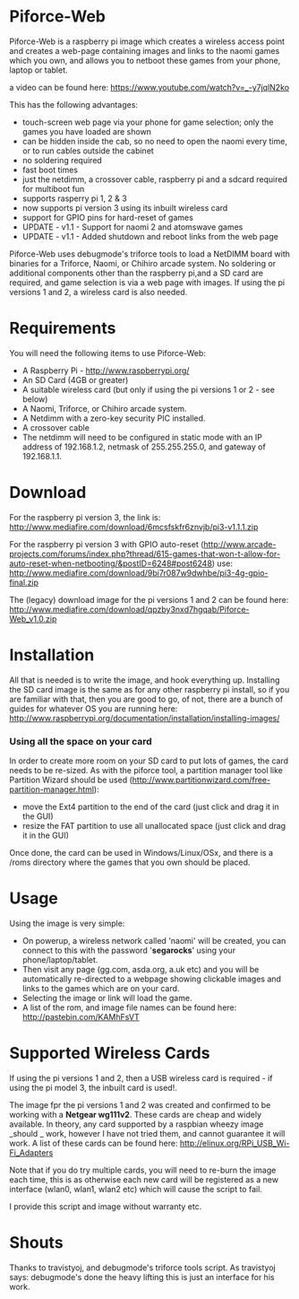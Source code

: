 # Piforce-Web

Piforce-Web is a raspberry pi image which creates a wireless access point and creates a web-page containing images and links to the naomi games which you own, and allows you to netboot these games from your phone, laptop or tablet.

a video can be found here: https://www.youtube.com/watch?v=_-y7jqlN2ko

This has the following advantages:

- touch-screen web page via your phone for game selection; only the games you have loaded are shown
- can be hidden inside the cab, so no need to open the naomi every time, or to run cables outside the cabinet
- no soldering required
- fast boot times
- just the netdimm, a crossover cable, raspberry pi and a sdcard required for multiboot fun
- supports rasperry pi 1, 2 & 3
- now supports pi version 3 using its inbuilt wireless card
- support for GPIO pins for hard-reset of games
- UPDATE - v1.1 - Support for naomi 2 and atomswave games
- UPDATE - v1.1 - Added shutdown and reboot links from the web page 

Piforce-Web uses debugmode's triforce tools to load a NetDIMM board with binaries for a Triforce, Naomi, or Chihiro arcade system. No soldering or additional components other than the raspberry pi,and a SD card are required, and game selection is via a web page with images. If using the pi versions 1 and 2, a wireless card is also needed. 

# Requirements
You will need the following items to use Piforce-Web:

- A Raspberry Pi - http://www.raspberrypi.org/
- An SD Card (4GB or greater)
- A suitable wireless card (but only if using the pi versions 1 or 2 - see below)
- A Naomi, Triforce, or Chihiro arcade system.
- A Netdimm with a zero-key security PIC installed.
- A crossover cable
- The netdimm will need to be configured in static mode with an IP address of 192.168.1.2, netmask of 255.255.255.0, and gateway of 192.168.1.1.

# Download 

For the raspberry pi version 3, the link is:
http://www.mediafire.com/download/6mcsfskfr6znvjb/pi3-v1.1.1.zip

For the raspberry pi version 3 with GPIO auto-reset (http://www.arcade-projects.com/forums/index.php?thread/615-games-that-won-t-allow-for-auto-reset-when-netbooting/&postID=6248#post6248) use:
http://www.mediafire.com/download/9bi7r087w9dwhbe/pi3-4g-gpio-final.zip

The (legacy) download image for the pi versions 1 and 2 can be found here:
http://www.mediafire.com/download/qpzby3nxd7hgqab/Piforce-Web_v1.0.zip

# Installation
All that is needed is to write the image, and hook everything up. Installing the SD card image is the same as for any other raspberry pi install, so if you are familiar with that, then you are good to go, of not, there are a bunch of guides for whatever OS you are running here: http://www.raspberrypi.org/documentation/installation/installing-images/

### Using all the space on your card

In order to create more room on your SD card to put lots of games, the card needs to be re-sized. As with the piforce tool, a partition manager tool like Partition Wizard should be used (http://www.partitionwizard.com/free-partition-manager.html):
- move the Ext4 partition to the end of the card (just click and drag it in the GUI)
- resize the FAT partition to use all unallocated space (just click and drag it in the GUI)

Once done, the card can be used in Windows/Linux/OSx, and there is a /roms directory where the games that you own should be placed.


# Usage

Using the image is very simple:

- On powerup, a wireless network called 'naomi' will be created, you can connect to this with the password '**segarocks**' using your phone/laptop/tablet.
- Then visit any page (gg.com, asda.org, a.uk etc) and you will be automatically re-directed to a webpage showing clickable images and links to the games which are on your card. 
- Selecting the image or link will load the game. 
- A list of the rom, and image file names can be found here: http://pastebin.com/KAMhFsVT


# Supported Wireless Cards

If using the pi versions 1 and 2, then a USB wireless card is required - if using the pi model 3, the inbuilt card is used!. 

The image fpr the pi versions 1 and 2 was created and confirmed to be working with a **Netgear wg111v2**. These cards are cheap and widely available. In theory, any card supported by a raspbian wheezy image _should _ work, however I have not tried them, and cannot guarantee it will work. A list of these cards can be found here:
http://elinux.org/RPi_USB_Wi-Fi_Adapters

Note that if you do try multiple cards, you will need to re-burn the image each time, this is as otherwise each new card will be registered as a new interface (wlan0, wlan1, wlan2 etc) which will cause the script to fail. 


I provide this script and image without warranty etc.

# Shouts
Thanks to travistyoj, and debugmode's triforce tools script. As travistyoj says: debugmode's done the heavy lifting this is just an interface for his work.
